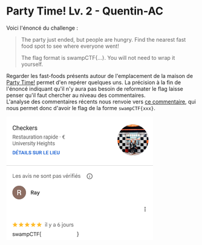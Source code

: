 # Party Time! Lv. 2 - Quentin-AC

Voici l'énoncé du challenge :
> The party just ended, but people are hungry. Find the nearest fast food spot to see where everyone went!
>
> The flag format is swampCTF{...}. You will not need to wrap it yourself.

Regarder les fast-foods présents autour de l'emplacement de la maison de [Party Time!](Party%20Time!.md) permet d'en repérer quelques uns. La précision à la fin de l'énoncé indiquant qu'il n'y aura pas besoin de reformater le flag laisse penser qu'il faut chercher au niveau des commentaires.\
L'analyse des commentaires récents nous renvoie vers [ce commentaire](https://maps.app.goo.gl/MGhnV7aazGAz3aNZ9), qui nous permet donc d'avoir le flag de la forme `swampCTF{xxx}`.

![Commentaire comportant le flag](data/Party%20Time!%20Level%202.png)
